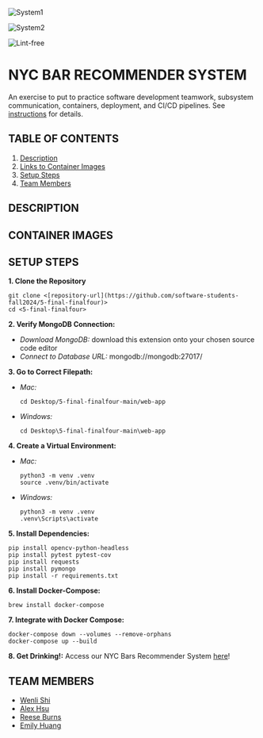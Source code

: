 ![System1](https://github.com/software-students-fall2024/5-final-finalfour/actions/workflows/FILE-NAME.yml/badge.svg)

![System2](https://github.com/software-students-fall2024/5-final-finalfour/actions/workflows/FILE-NAME.yml/badge.svg)

![Lint-free](https://github.com/nyu-software-engineering/5-final-finalfour/actions/workflows/lint.yml/badge.svg)

# NYC BAR RECOMMENDER SYSTEM

An exercise to put to practice software development teamwork, subsystem communication, containers, deployment, and CI/CD pipelines. See [instructions](./instructions.md) for details.

## TABLE OF CONTENTS

1. [Description](#description)
2. [Links to Container Images](#container-images)
3. [Setup Steps](#setup-steps)
4. [Team Members](#team-members)

## DESCRIPTION

## CONTAINER IMAGES

## SETUP STEPS

**1. Clone the Repository**

```
git clone <[repository-url](https://github.com/software-students-fall2024/5-final-finalfour)>
cd <5-final-finalfour>
```

**2. Verify MongoDB Connection:**

- _Download MongoDB:_ download this extension onto your chosen source code editor
- _Connect to Database URL:_ mongodb://mongodb:27017/

**3. Go to Correct Filepath:**

- _Mac:_

  ```
  cd Desktop/5-final-finalfour-main/web-app
  ```

- _Windows:_
  ```
  cd Desktop\5-final-finalfour-main\web-app
  ```

**4. Create a Virtual Environment:**

- _Mac:_

  ```
  python3 -m venv .venv
  source .venv/bin/activate
  ```

- _Windows:_
  ```
  python3 -m venv .venv
  .venv\Scripts\activate
  ```

**5. Install Dependencies:**

```
pip install opencv-python-headless
pip install pytest pytest-cov
pip install requests
pip install pymongo
pip install -r requirements.txt
```

**6. Install Docker-Compose:**

```
brew install docker-compose
```

**7. Integrate with Docker Compose:**

```
docker-compose down --volumes --remove-orphans
docker-compose up --build
```

**8. Get Drinking!:** Access our NYC Bars Recommender System [here](http://127.0.0.1:5888)!

## TEAM MEMBERS

- [Wenli Shi](https://github.com/WenliShi2332)
- [Alex Hsu](https://github.com/hsualexotake)
- [Reese Burns](https://github.com/reeseburns)
- [Emily Huang](https://github.com/emilyjhuang)
